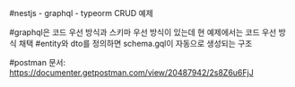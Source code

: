 #nestjs - graphql - typeorm CRUD 예제

#graphql은 코드 우선 방식과 스키마 우선 방식이 있는데 현 예제에서는 코드 우선 방식 채택
#entity와 dto를 정의하면 schema.gql이 자동으로 생성되는 구조

#postman 문서: https://documenter.getpostman.com/view/20487942/2s8Z6u6FjJ
